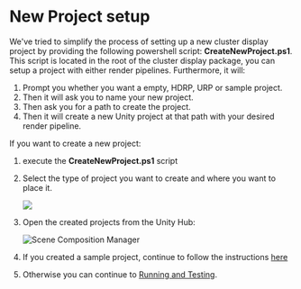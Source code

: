 # New Project setup
We've tried to simplify the process of setting up a new cluster display project by providing the following powershell script: **CreateNewProject.ps1**. This script is located in the root of the cluster display package, you can setup a project with either render pipelines. Furthermore, it will:
1. Prompt you whether you want a empty, HDRP, URP or sample project.
2. Then it will ask you to name your new project.
3. Then ask you for a path to create the project.
4. Then it will create a new Unity project at that path with your desired render pipeline.

If you want to create a new project:
1. execute the **CreateNewProject.ps1** script
2. Select the type of project you want to create and where you want to place it. 

    ![](images/new-project-script.gif)

3. Open the created projects from the Unity Hub:

    ![Scene Composition Manager](images/samples-open-hub.png)

4. If you created a sample project, continue to follow the instructions [here](samples.md)

5. Otherwise you can continue to [Running and Testing](running-and-testing.md).